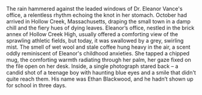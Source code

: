 The rain hammered against the leaded windows of Dr. Eleanor Vance's office, a relentless rhythm echoing the knot in her stomach.  October had arrived in Hollow Creek, Massachusetts, draping the small town in a damp chill and the fiery hues of dying leaves.  Eleanor’s office, nestled in the brick annex of Hollow Creek High, usually offered a comforting view of the sprawling athletic fields, but today, it was swallowed by a grey, swirling mist. The smell of wet wool and stale coffee hung heavy in the air, a scent oddly reminiscent of Eleanor's childhood anxieties.  She tapped a chipped mug, the comforting warmth radiating through her palm, her gaze fixed on the file open on her desk. Inside, a single photograph stared back – a candid shot of a teenage boy with haunting blue eyes and a smile that didn't quite reach them.  His name was Ethan Blackwood, and he hadn’t shown up for school in three days.
